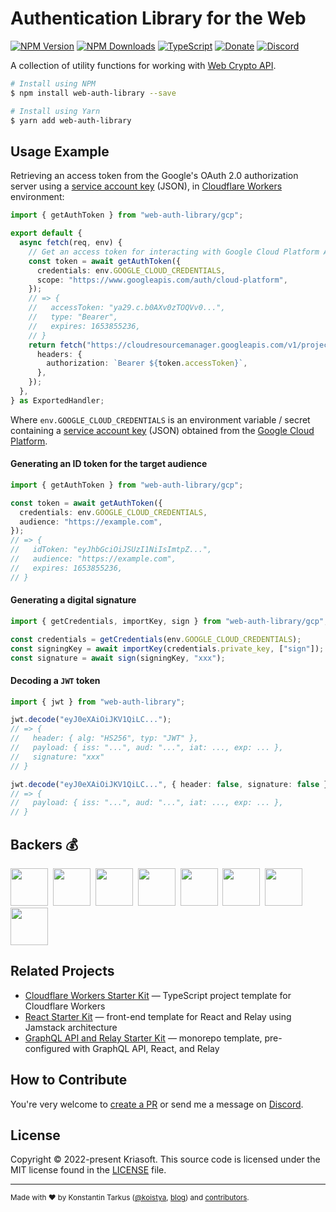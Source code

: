 # Authentication Library for the Web

[![NPM Version](https://img.shields.io/npm/v/web-auth-library?style=flat-square)](https://www.npmjs.com/package/web-auth-library)
[![NPM Downloads](https://img.shields.io/npm/dm/web-auth-library?style=flat-square)](https://www.npmjs.com/package/web-auth-library)
[![TypeScript](https://img.shields.io/badge/%3C%2F%3E-TypeScript-%230074c1.svg?style=flat-square)](http://www.typescriptlang.org/)
[![Donate](https://img.shields.io/badge/dynamic/json?color=%23ff424d&label=Patreon&style=flat-square&query=data.attributes.patron_count&suffix=%20patrons&url=https%3A%2F%2Fwww.patreon.com%2Fapi%2Fcampaigns%2F233228)](http://patreon.com/koistya)
[![Discord](https://img.shields.io/discord/643523529131950086?label=Chat&style=flat-square)](https://discord.gg/bSsv7XM)

A collection of utility functions for working with [Web Crypto API](https://developer.mozilla.org/docs/Web/API/Web_Crypto_API).

```bash
# Install using NPM
$ npm install web-auth-library --save

# Install using Yarn
$ yarn add web-auth-library
```

## Usage Example

Retrieving an access token from the Google's OAuth 2.0 authorization server using
a [service account key](https://cloud.google.com/iam/docs/creating-managing-service-account-keys)
(JSON), in [Cloudflare Workers](https://workers.cloudflare.com/) environment:

```ts
import { getAuthToken } from "web-auth-library/gcp";

export default {
  async fetch(req, env) {
    // Get an access token for interacting with Google Cloud Platform APIs.
    const token = await getAuthToken({
      credentials: env.GOOGLE_CLOUD_CREDENTIALS,
      scope: "https://www.googleapis.com/auth/cloud-platform",
    });
    // => {
    //   accessToken: "ya29.c.b0AXv0zTOQVv0...",
    //   type: "Bearer",
    //   expires: 1653855236,
    // }
    return fetch("https://cloudresourcemanager.googleapis.com/v1/projects", {
      headers: {
        authorization: `Bearer ${token.accessToken}`,
      },
    });
  },
} as ExportedHandler;
```

Where `env.GOOGLE_CLOUD_CREDENTIALS` is an environment variable / secret
containing a [service account key](https://cloud.google.com/iam/docs/creating-managing-service-account-keys)
(JSON) obtained from the [Google Cloud Platform](https://cloud.google.com/).

#### Generating an ID token for the target audience

```ts
import { getAuthToken } from "web-auth-library/gcp";

const token = await getAuthToken({
  credentials: env.GOOGLE_CLOUD_CREDENTIALS,
  audience: "https://example.com",
});
// => {
//   idToken: "eyJhbGciOiJSUzI1NiIsImtpZ...",
//   audience: "https://example.com",
//   expires: 1653855236,
// }
```

#### Generating a digital signature

```ts
import { getCredentials, importKey, sign } from "web-auth-library/gcp";

const credentials = getCredentials(env.GOOGLE_CLOUD_CREDENTIALS);
const signingKey = await importKey(credentials.private_key, ["sign"]);
const signature = await sign(signingKey, "xxx");
```

#### Decoding a `JWT` token

```ts
import { jwt } from "web-auth-library";

jwt.decode("eyJ0eXAiOiJKV1QiLC...");
// => {
//   header: { alg: "HS256", typ: "JWT" },
//   payload: { iss: "...", aud: "...", iat: ..., exp: ... },
//   signature: "xxx"
// }

jwt.decode("eyJ0eXAiOiJKV1QiLC...", { header: false, signature: false });
// => {
//   payload: { iss: "...", aud: "...", iat: ..., exp: ... },
// }
```

## Backers 💰

<a href="https://reactstarter.com/b/1"><img src="https://reactstarter.com/b/1.png" height="60" /></a>&nbsp;&nbsp;<a href="https://reactstarter.com/b/2"><img src="https://reactstarter.com/b/2.png" height="60" /></a>&nbsp;&nbsp;<a href="https://reactstarter.com/b/3"><img src="https://reactstarter.com/b/3.png" height="60" /></a>&nbsp;&nbsp;<a href="https://reactstarter.com/b/4"><img src="https://reactstarter.com/b/4.png" height="60" /></a>&nbsp;&nbsp;<a href="https://reactstarter.com/b/5"><img src="https://reactstarter.com/b/5.png" height="60" /></a>&nbsp;&nbsp;<a href="https://reactstarter.com/b/6"><img src="https://reactstarter.com/b/6.png" height="60" /></a>&nbsp;&nbsp;<a href="https://reactstarter.com/b/7"><img src="https://reactstarter.com/b/7.png" height="60" /></a>&nbsp;&nbsp;<a href="https://reactstarter.com/b/8"><img src="https://reactstarter.com/b/8.png" height="60" /></a>

## Related Projects

- [Cloudflare Workers Starter Kit](https://github.com/kriasoft/cloudflare-starter-kit) — TypeScript project template for Cloudflare Workers
- [React Starter Kit](https://github.com/kriasoft/react-starter-kit) — front-end template for React and Relay using Jamstack architecture
- [GraphQL API and Relay Starter Kit](https://github.com/kriasoft/graphql-starter) — monorepo template, pre-configured with GraphQL API, React, and Relay

## How to Contribute

You're very welcome to [create a PR](https://docs.github.com/en/pull-requests/collaborating-with-pull-requests/proposing-changes-to-your-work-with-pull-requests/creating-a-pull-request)
or send me a message on [Discord](https://discord.gg/bSsv7XM).

## License

Copyright © 2022-present Kriasoft. This source code is licensed under the MIT license found in the
[LICENSE](https://github.com/kriasoft/web-auth-library/blob/main/LICENSE) file.

---

<sup>Made with ♥ by Konstantin Tarkus ([@koistya](https://twitter.com/koistya), [blog](https://medium.com/@koistya))
and [contributors](https://github.com/kriasoft/web-auth-library/graphs/contributors).</sup>
